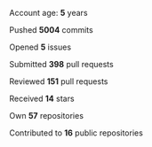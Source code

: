 Account age: **5** years

Pushed **5004** commits

Opened **5** issues

Submitted **398** pull requests

Reviewed **151** pull requests

Received **14** stars

Own **57** repositories

Contributed to **16** public repositories

